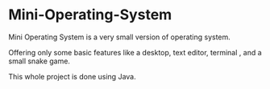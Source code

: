 # Mini-Operating-System

Mini Operating System is a very small version of operating system.

Offering only some basic features like a desktop, text editor, terminal , and a small snake game.

This whole project is done using Java.
